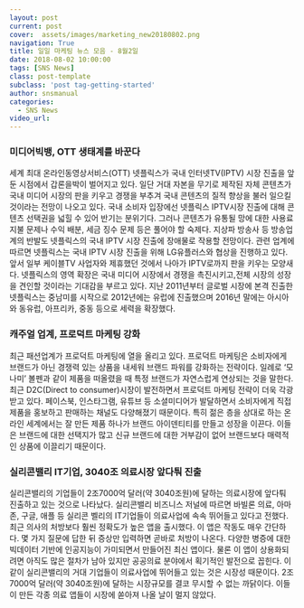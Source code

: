 ```yaml
---
layout: post
current: post
cover:  assets/images/marketing_new20180802.png 
navigation: True
title: 일일 마케팅 뉴스 모음 - 8월2일
date: 2018-08-02 10:00:00
tags: [SNS News]
class: post-template
subclass: 'post tag-getting-started'
author: snsmanual
categories:
  - SNS News
video_url: 
---
```


### **미디어빅뱅, OTT 생태계를 바꾼다**

세계 최대 온라인동영상서비스(OTT) 넷플릭스가 국내 인터넷TV(IPTV)
시장 진출을 앞둔 시점에서 갑론을박이 벌어지고 있다.
일단 거대 자본을 무기로 제작된 자체 콘텐츠가 국내 미디어 시장의 판을 키우고 경쟁을 부추겨
국내 콘텐츠의 질적 향상을 불러 일으킬 것이라는 전망이 나오고 있다.
국내 소비자 입장에선 넷플릭스 IPTV시장 진출에 대해 콘텐츠 선택권을 넓힐 수 있어 반기는 분위기다.
그러나 콘텐츠가 유통될 망에 대한 사용료 지불 문제나 수익 배분, 세금 징수 문제 등은 풀어야 할 숙제다.
지상파 방송사 등 방송업계의 반발도 넷플릭스의 국내 IPTV 시장 진출에 장애물로 작용할 전망이다.
관련 업계에 따르면 넷플릭스는 국내 IPTV 시장 진출을 위해 LG유플러스와 협상을 진행하고 있다.
앞서 일부 케이블TV 사업자와 제휴했던 것에서 나아가 IPTV로까지 판을 키우는 모양새다.
넷플릭스의 영역 확장은 국내 미디어 시장에서 경쟁을 촉진시키고,전체 시장의 성장을 견인할 것이라는 기대감을 부르고 있다.
지난 2011년부터 글로벌 시장에 본격 진출한 넷플릭스는 중남미를 시작으로 2012년에는
유럽에 진출했으며 2016년 말에는 아시아와 동유럽, 아프리카, 중동 등으로 세력을 확장했다.


### **캐주얼 업계, 프로덕트 마케팅 강화**

최근 패션업계가 프로덕트 마케팅에 열을 올리고 있다.
프로덕트 마케팅은 소비자에게 브랜드가 아닌 경쟁력 있는 상품을 내세워 브랜드 파워를 강화하는 전략이다.
일례로 ‘모나미’ 볼펜과 같이 제품을 떠올렸을 때 특정 브랜드가 자연스럽게 연상되는 것을 말한다.
최근 D2C(Direct to consumer)시장이 발전하면서 프로덕트 마케팅 전략이 더욱 각광받고 있다.
페이스북, 인스타그램, 유튜브 등 소셜미디어가 발달하면서 소비자에게 직접 제품을 홍보하고 판매하는 채널도 다양해졌기 때문이다.
특히 젊은 층을 상대로 하는 온라인 세계에서는 잘 만든 제품 하나가 브랜드 아이덴티티를 만들고 성장을 이끈다.
이들은 브랜드에 대한 선택지가 많고 신규 브랜드에 대한 거부감이 없어 브랜드보다 매력적인 상품에 이끌리기 때문이다.


### **실리콘밸리 IT기업, 3040조 의료시장 앞다퉈 진출**

실리콘밸리의 기업들이 2조7000억 달러(약 3040조원)에 달하는 의료시장에 앞다퉈 진출하고 있는 것으로 나타났다.
실리콘밸리 비즈니스 저널에 따르면 바빌론 의료, 아마존, 구글, 애플 등 실리콘 벨리의 IT기업들이 의료사업에 속속 뛰어들고 있다고 전했다.
최근 의사의 처방보다 훨씬 정확도가 높은 앱을 출시했다.
이 앱은 작동도 매우 간단하다. 몇 가지 질문에 답한 뒤 증상만 입력하면 곧바로 처방이 나온다.
다양한 병증에 대한 빅데이터 기반에 인공지능이 가미되면서 만들어진 최신 앱이다.
물론 이 앱이 상용화되려면 아직도 많은 절차가 남아 있지만 공공의료 분야에서 획기적인 발전으로 꼽힌다.
이 같이 실리콘밸리의 거대 기업들이 의료사업에 뛰어들고 있는 것은 시장성 때문이다.
2조7000억 달러(약 3040조원)에 달하는 시장규모를 결코 무시할 수 없는 까닭이다.
이들이 만든 각종 의료 앱들이 시장에 쏟아져 나올 날이 멀지 않았다.